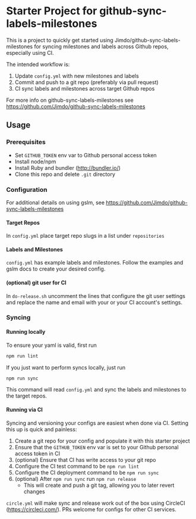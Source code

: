 # Starter Project for github-sync-labels-milestones

This is a project to quickly get started using Jimdo/github-sync-labels-milestones for syncing milestones and labels across Github repos, especially using CI.

The intended workflow is:

1. Update `config.yml` with new milestones and labels
1. Commit and push to a git repo (preferably via pull request)
1. CI sync labels and milestones across target Github repos

For more info on github-sync-labels-milestones see <https://github.com/Jimdo/github-sync-labels-milestones>

## Usage

### Prerequisites

- Set `GITHUB_TOKEN` env var to Github personal access token
- Install node/npm
- Install Ruby and bundler (<http://bundler.io/>)
- Clone this repo and delete `.git` directory

### Configuration

For additional details on using gslm, see <https://github.com/Jimdo/github-sync-labels-milestones>

#### Target Repos

In `config.yml` place target repo slugs in a list under `repositories`

#### Labels and Milestones

`config.yml` has example labels and milestones.  Follow the examples and gslm docs to create your desired config.

#### (optional) git user for CI

In `do-release.sh` uncomment the lines that configure the git user settings and replace the name and email with your or your CI account's settings.

### Syncing

#### Running locally

To ensure your yaml is valid, first run

```bash
npm run lint
```

If you just want to perform syncs locally, just run

```bash
npm run sync
```

This command will read `config.yml` and sync the labels and milestones to the target repos.

#### Running via CI

Syncing and versioning your configs are easiest when done via CI.  Setting this up is quick and painless:

1. Create a git repo for your config and populate it with this starter project
1. Ensure that the `GITHUB_TOKEN` env var is set to your Github personal access token in CI
1. (optional) Ensure that CI has write access to your git repo
1. Configure the CI test command to be `npm run lint`
1. Configure the CI deployment command to be `npm run sync`
1. (optional) After `npm run sync` run `npm run release`
    - This will create and push a git tag, allowing you to later revert changes

`circle.yml` will make sync and release work out of the box using CircleCI (<https://circleci.com/>).  PRs welcome for configs for other CI services.
